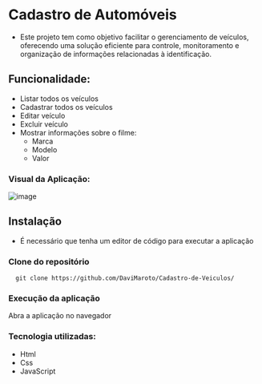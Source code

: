 # Cadastro de Automóveis 
- Este projeto tem como objetivo facilitar o gerenciamento de veículos, oferecendo uma solução eficiente para controle, monitoramento e organização de informações relacionadas à identificação.
## Funcionalidade:
- Listar todos os veículos
- Cadastrar todos os veículos
- Editar veículo
- Excluir veículo
- Mostrar informações sobre o filme:
  - Marca
  - Modelo
  - Valor
    
### Visual da Aplicação:
![image](https://github.com/DaviMaroto/Cadastro-de-Veiculos/assets/78991972/d413f76b-a0f6-41b1-8c08-47a85eb7a7eb)

## Instalação

- É necessário que tenha um editor de código para executar a aplicação

### Clone do repositório 
```
  git clone https://github.com/DaviMaroto/Cadastro-de-Veiculos/
```
### Execução da aplicação
  Abra a aplicação no navegador
  
### Tecnologia utilizadas: 
- Html
- Css
- JavaScript
